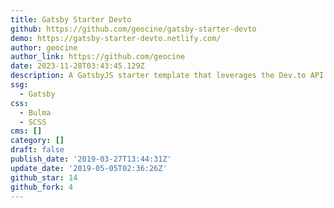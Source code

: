 ```yaml
---
title: Gatsby Starter Devto
github: https://github.com/geocine/gatsby-starter-devto
demo: https://gatsby-starter-devto.netlify.com/
author: geocine
author_link: https://github.com/geocine
date: 2023-11-28T03:43:45.129Z
description: A GatsbyJS starter template that leverages the Dev.to API
ssg:
  - Gatsby
css:
  - Bulma
  - SCSS
cms: []
category: []
draft: false
publish_date: '2019-03-27T13:44:31Z'
update_date: '2019-05-05T02:36:26Z'
github_star: 14
github_fork: 4
---
```

